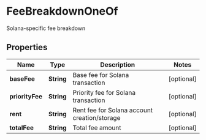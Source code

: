 

# FeeBreakdownOneOf

Solana-specific fee breakdown

## Properties

| Name | Type | Description | Notes |
|------------ | ------------- | ------------- | -------------|
|**baseFee** | **String** | Base fee for Solana transaction |  [optional] |
|**priorityFee** | **String** | Priority fee for Solana transaction |  [optional] |
|**rent** | **String** | Rent fee for Solana account creation/storage |  [optional] |
|**totalFee** | **String** | Total fee amount |  [optional] |



